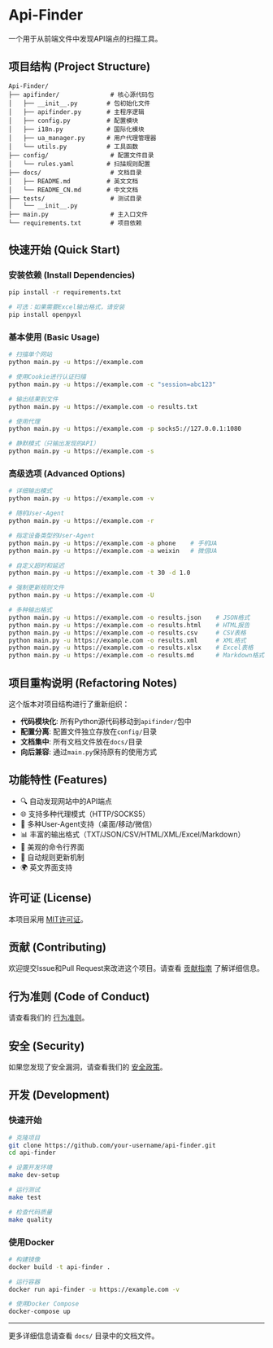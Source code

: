 # Api-Finder

一个用于从前端文件中发现API端点的扫描工具。

## 项目结构 (Project Structure)

```
Api-Finder/
├── apifinder/              # 核心源代码包
│   ├── __init__.py        # 包初始化文件
│   ├── apifinder.py       # 主程序逻辑
│   ├── config.py          # 配置模块
│   ├── i18n.py            # 国际化模块
│   ├── ua_manager.py      # 用户代理管理器
│   └── utils.py           # 工具函数
├── config/                 # 配置文件目录
│   └── rules.yaml         # 扫描规则配置
├── docs/                   # 文档目录
│   ├── README.md          # 英文文档
│   └── README_CN.md       # 中文文档
├── tests/                  # 测试目录
│   └── __init__.py
├── main.py                 # 主入口文件
└── requirements.txt        # 项目依赖
```

## 快速开始 (Quick Start)

### 安装依赖 (Install Dependencies)

```bash
pip install -r requirements.txt

# 可选：如果需要Excel输出格式，请安装
pip install openpyxl
```

### 基本使用 (Basic Usage)

```bash
# 扫描单个网站
python main.py -u https://example.com

# 使用Cookie进行认证扫描
python main.py -u https://example.com -c "session=abc123"

# 输出结果到文件
python main.py -u https://example.com -o results.txt

# 使用代理
python main.py -u https://example.com -p socks5://127.0.0.1:1080

# 静默模式（只输出发现的API）
python main.py -u https://example.com -s
```

### 高级选项 (Advanced Options)

```bash
# 详细输出模式
python main.py -u https://example.com -v

# 随机User-Agent
python main.py -u https://example.com -r

# 指定设备类型的User-Agent
python main.py -u https://example.com -a phone    # 手机UA
python main.py -u https://example.com -a weixin   # 微信UA

# 自定义超时和延迟
python main.py -u https://example.com -t 30 -d 1.0

# 强制更新规则文件
python main.py -u https://example.com -U

# 多种输出格式
python main.py -u https://example.com -o results.json    # JSON格式
python main.py -u https://example.com -o results.html    # HTML报告
python main.py -u https://example.com -o results.csv     # CSV表格
python main.py -u https://example.com -o results.xml     # XML格式
python main.py -u https://example.com -o results.xlsx    # Excel表格
python main.py -u https://example.com -o results.md      # Markdown格式
```

## 项目重构说明 (Refactoring Notes)

这个版本对项目结构进行了重新组织：

- **代码模块化**: 所有Python源代码移动到`apifinder/`包中
- **配置分离**: 配置文件独立存放在`config/`目录
- **文档集中**: 所有文档文件放在`docs/`目录
- **向后兼容**: 通过`main.py`保持原有的使用方式

## 功能特性 (Features)

- 🔍 自动发现网站中的API端点
- 🌐 支持多种代理模式（HTTP/SOCKS5）
- 📱 多种User-Agent支持（桌面/移动/微信）
- 📊 丰富的输出格式（TXT/JSON/CSV/HTML/XML/Excel/Markdown）
- 🎨 美观的命令行界面
- 🔄 自动规则更新机制
- 🌍 英文界面支持

## 许可证 (License)

本项目采用 [MIT许可证](LICENSE)。

## 贡献 (Contributing)

欢迎提交Issue和Pull Request来改进这个项目。请查看 [贡献指南](CONTRIBUTING.md) 了解详细信息。

## 行为准则 (Code of Conduct)

请查看我们的 [行为准则](CODE_OF_CONDUCT.md)。

## 安全 (Security)

如果您发现了安全漏洞，请查看我们的 [安全政策](SECURITY.md)。

## 开发 (Development)

### 快速开始

```bash
# 克隆项目
git clone https://github.com/your-username/api-finder.git
cd api-finder

# 设置开发环境
make dev-setup

# 运行测试
make test

# 检查代码质量
make quality
```

### 使用Docker

```bash
# 构建镜像
docker build -t api-finder .

# 运行容器
docker run api-finder -u https://example.com -v

# 使用Docker Compose
docker-compose up
```

---

更多详细信息请查看 `docs/` 目录中的文档文件。 